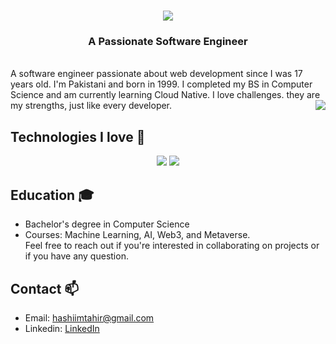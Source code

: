 <h1 align="center">
  <a href="https://git.io/typing-svg">
<img src="https://readme-typing-svg.demolab.com?font=Montserrat&weight=500&size=24&duration=2000&pause=1000&center=true&vCenter=true&random=false&width=435&lines=Hi+there!👋+I'm + Muhammad+Hashim" />
  </a>
</h1>
<h3 align="center">
  A Passionate Software Engineer 
</h3>
<br/>
A software engineer passionate about web development since I was 17 years old. I'm Pakistani and born in 1999. I completed my BS in Computer Science and am currently learning Cloud Native. I love challenges. they are my strengths, just like every developer. <img align="right" src="https://visitor-badge.laobi.icu/badge?page_id=HashimThePassionate/.HashimThePassionate/&left_color=red&right_color=green&left_text=Visitors" />

##  Technologies I love 🚀
<div align="center">
    <img src="https://skillicons.dev/icons?i=javascript,typescript,react,nextjs,bootstrap,scss,html,css,vscode,github,figma,tailwind,git" />
    <img src="https://skillicons.dev/icons?i=nodejs,python,express,firebase,docker,mongodb,nextjs,mysql,postgresql,django,flask,fastapi,kafka" /><br>
</div>


## Education 🎓
* Bachelor's degree in Computer Science
* Courses: Machine Learning, AI, Web3, and Metaverse.
<br>Feel free to reach out if you're interested in collaborating on projects or if you have any question.

## Contact 📫
* Email: hashiimtahir@gmail.com
* Linkedin: [LinkedIn](https://www.linkedin.com/in/hashimthepassionate/)
